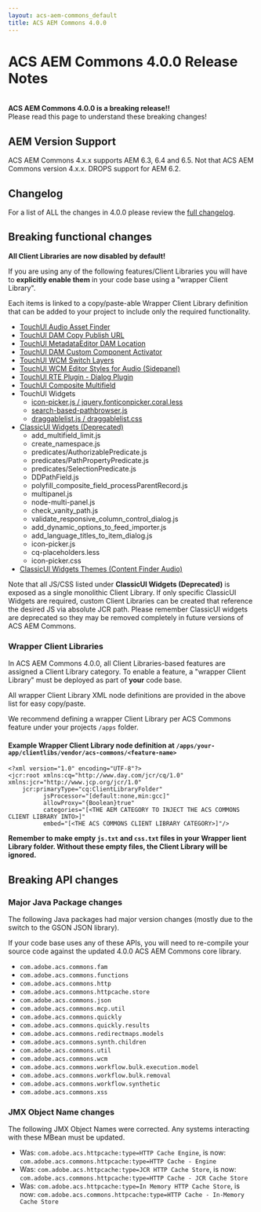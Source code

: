 ```yaml
---
layout: acs-aem-commons_default
title: ACS AEM Commons 4.0.0
---
```


# ACS AEM Commons 4.0.0 Release Notes

<br/>
<div class="banner--notice">
<strong>ACS AEM Commons 4.0.0 is a breaking release!!</strong>
<br/>
Please read this page to understand these breaking changes!
</div>

## AEM Version Support

ACS AEM Commons 4.x.x supports AEM 6.3, 6.4 and 6.5. Not that ACS AEM Commons version 4.x.x. DROPS support for AEM 6.2.

## Changelog

For a list of ALL the changes in 4.0.0 please review the [full changelog](https://github.com/Adobe-Consulting-Services/acs-aem-commons/releases).

## Breaking functional changes

 **All Client Libraries are now disabled by default!**

If you are using any of the following features/Client Libraries you will have to **explicitly enable them** in your code base using a "wrapper Client Library".

Each items is linked to a copy/paste-able Wrapper Client Library definition that can be added to your project to include only the required functionality.

* [TouchUI Audio Asset Finder](https://github.com/Adobe-Consulting-Services/acs-aem-commons/blob/master/ui.apps/src/main/content/jcr_root/apps/acs-commons/authoring/audio-asset-finder/.content.xml#L9)
* [TouchUI DAM Copy Publish URL](https://github.com/Adobe-Consulting-Services/acs-aem-commons/blob/master/ui.apps/src/main/content/jcr_root/apps/acs-commons/authoring/dam-copy-publishurl/.content.xml#L9)
* [TouchUI MetadataEditor DAM Location](https://github.com/Adobe-Consulting-Services/acs-aem-commons/blob/master/ui.apps/src/main/content/jcr_root/apps/acs-commons/authoring/dam-location/.content.xml#L9)
* [TouchUI DAM Custom Component Activator](https://github.com/Adobe-Consulting-Services/acs-aem-commons/blob/master/ui.apps/src/main/content/jcr_root/apps/acs-commons/components/dam/custom-component-activator/clientlib/.content.xml#L9)
* [TouchUI WCM Switch Layers](https://github.com/Adobe-Consulting-Services/acs-aem-commons/blob/master/ui.apps/src/main/content/jcr_root/apps/acs-commons/authoring/switchlayers/.content.xml#L9)
* [TouchUI WCM Editor Styles for Audio (Sidepanel)](https://github.com/Adobe-Consulting-Services/acs-aem-commons/blob/master/ui.apps/src/main/content/jcr_root/apps/acs-commons/authoring/editor-styles/.content.xml#L9)
* [TouchUI RTE Plugin - Dialog Plugin](https://github.com/Adobe-Consulting-Services/acs-aem-commons/blob/master/ui.apps/src/main/content/jcr_root/apps/acs-commons/rte-plugins/dialog-plugin/.content.xml#L9)
* [TouchUI Composite Multifield](https://github.com/Adobe-Consulting-Services/acs-aem-commons/blob/master/ui.apps/src/main/content/jcr_root/apps/acs-commons/touchui-widgets/composite-multifield/.content.xml#L9)
* TouchUI Widgets
  * [icon-picker.js / jquery.fonticonpicker.coral.less](https://github.com/Adobe-Consulting-Services/acs-aem-commons/blob/master/ui.apps/src/main/content/jcr_root/apps/acs-commons/touchui-widgets/icon-picker/.content.xml#L9)
  * [search-based-pathbrowser.js](https://github.com/Adobe-Consulting-Services/acs-aem-commons/blob/master/ui.apps/src/main/content/jcr_root/apps/acs-commons/touchui-widgets/search-based-path-browser/.content.xml#L9)
  * [draggablelist.js / draggablelist.css](https://github.com/Adobe-Consulting-Services/acs-aem-commons/blob/master/ui.apps/src/main/content/jcr_root/apps/acs-commons/touchui-widgets/draggable-list/.content.xml#L9)
* [ClassicUI Widgets (Deprecated)](https://github.com/Adobe-Consulting-Services/acs-aem-commons/blob/master/ui.apps/src/main/content/jcr_root/apps/acs-commons/widgets/.content.xml#L9)
  * add_multifield_limit.js
  * create_namespace.js
  * predicates/AuthorizablePredicate.js
  * predicates/PathPropertyPredicate.js
  * predicates/SelectionPredicate.js
  * DDPathField.js
  * polyfill_composite_field_processParentRecord.js
  * multipanel.js
  * node-multi-panel.js
  * check_vanity_path.js
  * validate_responsive_column_control_dialog.js
  * add_dynamic_options_to_feed_importer.js
  * add_language_titles_to_item_dialog.js
  * icon-picker.js
  * cq-placeholders.less
  * icon-picker.css
* [ClassicUI Widgets Themes (Content Finder Audio)](https://github.com/Adobe-Consulting-Services/acs-aem-commons/blob/master/ui.apps/src/main/content/jcr_root/apps/acs-commons/widgets/themes/default/.content.xml#L9)

Note that all JS/CSS listed under **ClassicUI Widgets (Deprecated)** is exposed as a single monolithic Client Library. If only specific ClassicUI Widgets are required, custom Client Libraries can be created that reference the desired JS via absolute JCR path. Please remember ClassicUI widgets are deprecated so they may be removed completely in future versions of ACS AEM Commons.

### Wrapper Client Libraries

In ACS AEM Commons 4.0.0, all Client Libraries-based features are assigned a Client Library category. To enable a feature, a "wrapper Client Library" must be deployed as part of **your** code base.

All wrapper Client Library XML node definitions are provided in the above list for easy copy/paste.

We recommend defining a wrapper Client Library per ACS Commons feature under your projects `/apps` folder.

#### Example Wrapper Client Library node definition at `/apps/your-app/clientlibs/vendor/acs-commons/<feature-name>`

```
<?xml version="1.0" encoding="UTF-8"?>
<jcr:root xmlns:cq="http://www.day.com/jcr/cq/1.0" xmlns:jcr="http://www.jcp.org/jcr/1.0"
    jcr:primaryType="cq:ClientLibraryFolder"
          jsProcessor="[default:none,min:gcc]"
          allowProxy="{Boolean}true"
          categories="[<THE AEM CATEGORY TO INJECT THE ACS COMMONS CLIENT LIBRARY INTO>]"
          embed="[<THE ACS COMMONS CLIENT LIBRARY CATEGORY>]"/>

```

**Remember to make empty `js.txt` and `css.txt` files in your Wrapper lient Library folder. Without these empty files, the Client Library will be ignored.**


## Breaking API changes

### Major Java Package changes

The following Java packages had major version changes (mostly due to the switch to the GSON JSON library).

If your code base uses any of these APIs, you will need to re-compile your source code against the updated 4.0.0 ACS AEM Commons core library.

* `com.adobe.acs.commons.fam`
* `com.adobe.acs.commons.functions`
* `com.adobe.acs.commons.http`
* `com.adobe.acs.commons.httpcache.store`
* `com.adobe.acs.commons.json`
* `com.adobe.acs.commons.mcp.util`
* `com.adobe.acs.commons.quickly`
* `com.adobe.acs.commons.quickly.results`
* `com.adobe.acs.commons.redirectmaps.models`
* `com.adobe.acs.commons.synth.children`
* `com.adobe.acs.commons.util`
* `com.adobe.acs.commons.wcm`
* `com.adobe.acs.commons.workflow.bulk.execution.model`
* `com.adobe.acs.commons.workflow.bulk.removal`
* `com.adobe.acs.commons.workflow.synthetic`
* `com.adobe.acs.commons.xss`

### JMX Object Name changes

The following JMX Object Names were corrected. Any systems interacting with these MBean must be updated.

* Was: `com.adobe.acs.httpcache:type=HTTP Cache Engine`, is now: `com.adobe.acs.commons.httpcache:type=HTTP Cache - Engine`
* Was: `com.adobe.acs.httpcache:type=JCR HTTP Cache Store`, is now: `com.adobe.acs.commons.httpcache:type=HTTP Cache - JCR Cache Store`
* Was: `com.adobe.acs.httpcache:type=In Memory HTTP Cache Store`, is now: `com.adobe.acs.commons.httpcache:type=HTTP Cache - In-Memory Cache Store`
